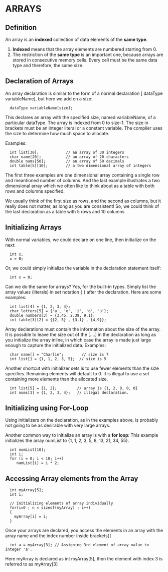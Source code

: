 # ARRAYS

## **Definition**


An array is an **indexed** collection of data elements of the **same type**.
1. **Indexed** means that the array elements are numbered starting from 0.
3.  The restriction of the **same type** is an important one, because arrays are stored in consecutive memory cells. Every cell must be the same data type and therefore, the same size.

## **Declaration of Arrays**


An array declaration is similar to the form of a normal declaration [ dataType variableName], but here we add on a size:
```text
  dataType variableName[size]; 
```
This declares an array with the specified size, named variableName, of a particular dataType.
The array is indexed from 0 to size-1. The size in brackets must be an integer literal or a constant variable. The compiler uses the size to determine how much space to allocate.

Examples:
```text
  int list[30];            // an array of 30 integers 
  char name[20];           // an array of 20 characters 
  double nums[50];         // an array of 50 decimals 
  int table[5][10];        // a two dimensional array of integers
```  

The first three examples are one dimensional array containing a single row and meantioned number of columns.
And the last example illustrates a two dimensional array which we often like to think about as a table with both rows and columns specified.

We usually think of the first size as rows, and the second as columns, but it really does not matter, as long as you are consistent!
So, we could think of the last declaration as a table with 5 rows and 10 columns

## **Initializing Arrays**


With normal variables, we could declare on one line, then initialize on the next:
```text
  int x; 
  x = 0;
```
Or, we could simply initialize the variable in the declaration statement itself:
```text
  int x = 0;
```
Can we do the same for arrays? Yes, for the built-in types. Simply list the array values (literals) in set notation { } after the declaration. Here are some examples:
```text
  int list[4] = {1, 2, 3, 4}; 
  char letters[5] = {'a', 'e', 'i', 'o', 'u'}; 
  double numbers[3] = {3.45, 2.39, 9.1}; 
  int table[3][2] = {{2, 5} , {3,1} , {4,9}}; 
```


Array declarations must contain the information about the size of the array. It is possible to leave the size out of the [....] in the declaration as long as you
initialize the array inline, in which case the array is made just large enough to capture the initialized data.
Examples:
```text
  char name[] = "Charlie";        // size is 7
  int list[] = {1, 1, 2, 3, 5};  // size is 5
```
Another shortcut with initializer sets is to use fewer elements than the size specifies. Remaining elements will default to 0.
It is illegal to use a set containing more elements than the allocated size.
```text
  int list[5] = {1, 2};         // array is {1, 2, 0, 0, 0}
  int nums[3] = {1, 2, 3, 4};   // illegal declaration.
```

## **Initializing using For-Loop**


Using initializers on the declaration, as in the examples above, is probably not going to be as desirable with very large arrays.

Another common way to initialize an array is with a **for loop**:
This example initializes the array numList to {1, 1, 2, 3, 5, 8, 13, 21, 34, 55}.
```text
  int numList[10];
  int i;
  for (i = 0; i < 10; i++)
     numList[i] = i * 2;
```

## **Accessing Array elements from the Array**

```text
  int myArray[5];
  int i;

  // Initializing elements of array individually
  for(i=0 ; n < sizeof(myArray) ; i++)
  {
    myArray[i] = i;
  }
```
Once your arrays are declared, you access the elements in an array with the array name and the index number inside brackets[]

```text
  int a = myArray[3]; // Assigning 3rd element of array value to integer 'a'.
```
Here myArray is declared as int myArray[5], then the element with index 3 is referred to as myArray[3]

